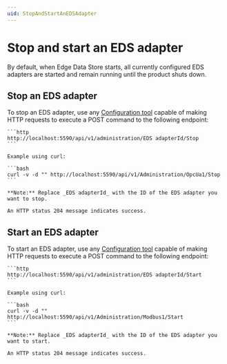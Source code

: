 ```yaml
---
uid: StopAndStartAnEDSAdapter
---
```


# Stop and start an EDS adapter

By default, when Edge Data Store starts, all currently configured EDS adapters are started and remain running until the product shuts down.

## Stop an EDS adapter

To stop an EDS adapter, use any [Configuration tool](xref:ConfigurationTools) capable of making HTTP requests to execute a POST command to the following endpoint:

    ```http
    http://localhost:5590/api/v1/administration/EDS adapterId/Stop
    ```

    Example using curl:

    ```bash
    curl -v -d "" http://localhost:5590/api/v1/Administration/OpcUa1/Stop
    ```

    **Note:** Replace _EDS adapterId_ with the ID of the EDS adapter you want to stop.

    An HTTP status 204 message indicates success.

## Start an EDS adapter

To start an EDS adapter, use any [Configuration tool](xref:ConfigurationTools) capable of making HTTP requests to execute a POST command to the following endpoint:

    ```http
    http://localhost:5590/api/v1/administration/EDS adapterId/Start
    ```

    Example using curl:

    ```bash
    curl -v -d "" http://localhost:5590/api/v1/Administration/Modbus1/Start
    ```

    **Note:** Replace _EDS adapterId_ with the ID of the EDS adapter you want to start.

    An HTTP status 204 message indicates success.
